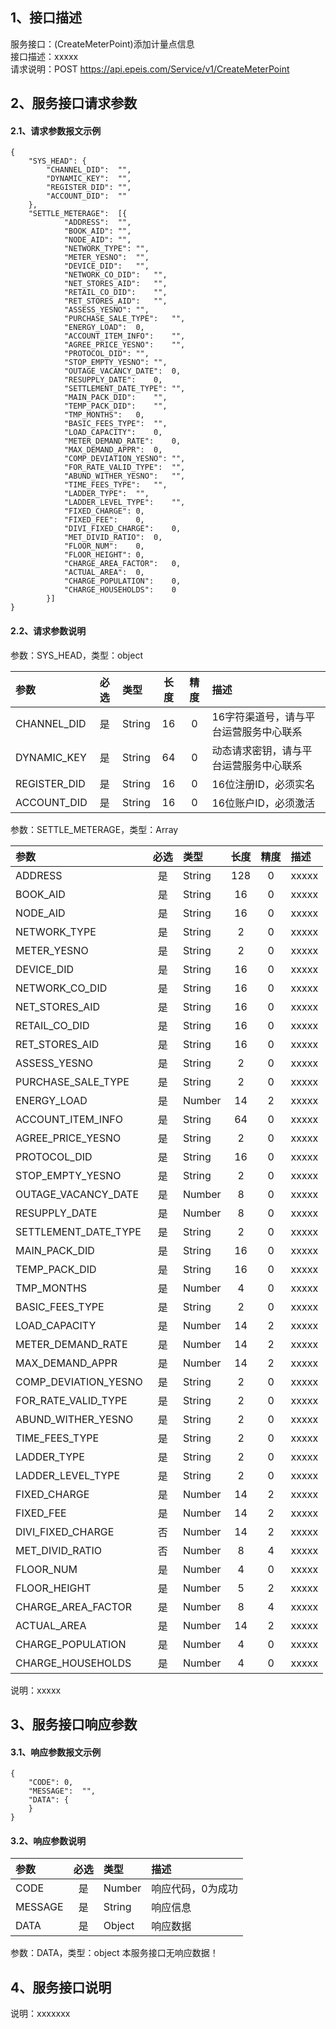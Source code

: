 ## 1、接口描述  
服务接口：(CreateMeterPoint)添加计量点信息  
接口描述：xxxxx  
请求说明：POST https://api.epeis.com/Service/v1/CreateMeterPoint  
  
## 2、服务接口请求参数  
#### 2.1、请求参数报文示例  
~~~  
{
	"SYS_HEAD":	{
		"CHANNEL_DID":	"",
		"DYNAMIC_KEY":	"",
		"REGISTER_DID":	"",
		"ACCOUNT_DID":	""
	},
	"SETTLE_METERAGE":	[{
			"ADDRESS":	"",
			"BOOK_AID":	"",
			"NODE_AID":	"",
			"NETWORK_TYPE":	"",
			"METER_YESNO":	"",
			"DEVICE_DID":	"",
			"NETWORK_CO_DID":	"",
			"NET_STORES_AID":	"",
			"RETAIL_CO_DID":	"",
			"RET_STORES_AID":	"",
			"ASSESS_YESNO":	"",
			"PURCHASE_SALE_TYPE":	"",
			"ENERGY_LOAD":	0,
			"ACCOUNT_ITEM_INFO":	"",
			"AGREE_PRICE_YESNO":	"",
			"PROTOCOL_DID":	"",
			"STOP_EMPTY_YESNO":	"",
			"OUTAGE_VACANCY_DATE":	0,
			"RESUPPLY_DATE":	0,
			"SETTLEMENT_DATE_TYPE":	"",
			"MAIN_PACK_DID":	"",
			"TEMP_PACK_DID":	"",
			"TMP_MONTHS":	0,
			"BASIC_FEES_TYPE":	"",
			"LOAD_CAPACITY":	0,
			"METER_DEMAND_RATE":	0,
			"MAX_DEMAND_APPR":	0,
			"COMP_DEVIATION_YESNO":	"",
			"FOR_RATE_VALID_TYPE":	"",
			"ABUND_WITHER_YESNO":	"",
			"TIME_FEES_TYPE":	"",
			"LADDER_TYPE":	"",
			"LADDER_LEVEL_TYPE":	"",
			"FIXED_CHARGE":	0,
			"FIXED_FEE":	0,
			"DIVI_FIXED_CHARGE":	0,
			"MET_DIVID_RATIO":	0,
			"FLOOR_NUM":	0,
			"FLOOR_HEIGHT":	0,
			"CHARGE_AREA_FACTOR":	0,
			"ACTUAL_AREA":	0,
			"CHARGE_POPULATION":	0,
			"CHARGE_HOUSEHOLDS":	0
		}]
}  
~~~  
#### 2.2、请求参数说明  
参数：SYS_HEAD，类型：object  
  
| 参数 | 必选 | 类型 | 长度 | 精度 | 描述 |  
| :----------------- | :----: | :-------- | :----: | :----: | :---------------- |  
| CHANNEL_DID | 是 | String | 16 | 0 | 16字符渠道号，请与平台运营服务中心联系 |  
| DYNAMIC_KEY | 是 | String | 64 | 0 | 动态请求密钥，请与平台运营服务中心联系 |  
| REGISTER_DID      |  是  | String   | 16 | 0 | 16位注册ID，必须实名 |  
| ACCOUNT_DID       |  是  | String   | 16 | 0 | 16位账户ID，必须激活 |  
  
参数：SETTLE_METERAGE，类型：Array  
  
| 参数              | 必选 | 类型     | 长度 | 精度 | 描述             |  
| :----------------- | :----: | :-------- | :----: | :----: | :---------------- |  
| ADDRESS |  是  | String   | 128 | 0 | xxxxx |  
| BOOK_AID |  是  | String   | 16 | 0 | xxxxx |  
| NODE_AID |  是  | String   | 16 | 0 | xxxxx |  
| NETWORK_TYPE |  是  | String   | 2 | 0 | xxxxx |  
| METER_YESNO |  是  | String   | 2 | 0 | xxxxx |  
| DEVICE_DID |  是  | String   | 16 | 0 | xxxxx |  
| NETWORK_CO_DID |  是  | String   | 16 | 0 | xxxxx |  
| NET_STORES_AID |  是  | String   | 16 | 0 | xxxxx |  
| RETAIL_CO_DID |  是  | String   | 16 | 0 | xxxxx |  
| RET_STORES_AID |  是  | String   | 16 | 0 | xxxxx |  
| ASSESS_YESNO |  是  | String   | 2 | 0 | xxxxx |  
| PURCHASE_SALE_TYPE |  是  | String   | 2 | 0 | xxxxx |  
| ENERGY_LOAD |  是  | Number   | 14 | 2 | xxxxx |  
| ACCOUNT_ITEM_INFO |  是  | String   | 64 | 0 | xxxxx |  
| AGREE_PRICE_YESNO |  是  | String   | 2 | 0 | xxxxx |  
| PROTOCOL_DID |  是  | String   | 16 | 0 | xxxxx |  
| STOP_EMPTY_YESNO |  是  | String   | 2 | 0 | xxxxx |  
| OUTAGE_VACANCY_DATE |  是  | Number   | 8 | 0 | xxxxx |  
| RESUPPLY_DATE |  是  | Number   | 8 | 0 | xxxxx |  
| SETTLEMENT_DATE_TYPE |  是  | String   | 2 | 0 | xxxxx |  
| MAIN_PACK_DID |  是  | String   | 16 | 0 | xxxxx |  
| TEMP_PACK_DID |  是  | String   | 16 | 0 | xxxxx |  
| TMP_MONTHS |  是  | Number   | 4 | 0 | xxxxx |  
| BASIC_FEES_TYPE |  是  | String   | 2 | 0 | xxxxx |  
| LOAD_CAPACITY |  是  | Number   | 14 | 2 | xxxxx |  
| METER_DEMAND_RATE |  是  | Number   | 14 | 2 | xxxxx |  
| MAX_DEMAND_APPR |  是  | Number   | 14 | 2 | xxxxx |  
| COMP_DEVIATION_YESNO |  是  | String   | 2 | 0 | xxxxx |  
| FOR_RATE_VALID_TYPE |  是  | String   | 2 | 0 | xxxxx |  
| ABUND_WITHER_YESNO |  是  | String   | 2 | 0 | xxxxx |  
| TIME_FEES_TYPE |  是  | String   | 2 | 0 | xxxxx |  
| LADDER_TYPE |  是  | String   | 2 | 0 | xxxxx |  
| LADDER_LEVEL_TYPE |  是  | String   | 2 | 0 | xxxxx |  
| FIXED_CHARGE |  是  | Number   | 14 | 2 | xxxxx |  
| FIXED_FEE |  是  | Number   | 14 | 2 | xxxxx |  
| DIVI_FIXED_CHARGE |  否  | Number   | 14 | 2 | xxxxx |  
| MET_DIVID_RATIO |  否  | Number   | 8 | 4 | xxxxx |  
| FLOOR_NUM |  是  | Number   | 4 | 0 | xxxxx |  
| FLOOR_HEIGHT |  是  | Number   | 5 | 2 | xxxxx |  
| CHARGE_AREA_FACTOR |  是  | Number   | 8 | 4 | xxxxx |  
| ACTUAL_AREA |  是  | Number   | 14 | 2 | xxxxx |  
| CHARGE_POPULATION |  是  | Number   | 4 | 0 | xxxxx |  
| CHARGE_HOUSEHOLDS |  是  | Number   | 4 | 0 | xxxxx |  
  
说明：xxxxx  
  
## 3、服务接口响应参数  
#### 3.1、响应参数报文示例  
~~~  
{
	"CODE":	0,
	"MESSAGE":	"",
	"DATA":	{
	}
}  
~~~  
#### 3.2、响应参数说明  
  
| 参数              | 必选 | 类型     | 描述             |  
| :----------------- | :----: | :-------- | :---------------- |  
| CODE | 是 | Number | 响应代码，0为成功 |  
| MESSAGE | 是 | String | 响应信息 |  
| DATA | 是 | Object | 响应数据 |  
  
参数：DATA，类型：object 本服务接口无响应数据！  
## 4、服务接口说明  
说明：xxxxxxx  

